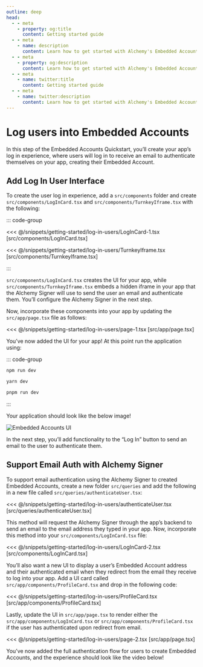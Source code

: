 ```yaml
---
outline: deep
head:
  - - meta
    - property: og:title
      content: Getting started guide
  - - meta
    - name: description
      content: Learn how to get started with Alchemy's Embedded Accounts using Account Kit and the Alchemy Signer, Modular Smart Contract Account, Rundler and Gas Manager.
  - - meta
    - property: og:description
      content: Learn how to get started with Alchemy's Embedded Accounts using Account Kit and the Alchemy Signer, Modular Smart Contract Account, Rundler and Gas Manager.
  - - meta
    - name: twitter:title
      content: Getting started guide
  - - meta
    - name: twitter:description
      content: Learn how to get started with Alchemy's Embedded Accounts using Account Kit and the Alchemy Signer, Modular Smart Contract Account, Rundler and Gas Manager.
---
```


# Log users into Embedded Accounts

In this step of the Embedded Accounts Quickstart, you’ll create your app’s log in experience, where users will log in to receive an email to authenticate themselves on your app, creating their Embedded Account.

## Add Log In User Interface

To create the user log in experience, add a `src/components` folder and create `src/components/LogInCard.tsx` and `src/components/TurnkeyIframe.tsx` with the following:

::: code-group

<<< @/snippets/getting-started/log-in-users/LogInCard-1.tsx [src/components/LogInCard.tsx]

<<< @/snippets/getting-started/log-in-users/TurnkeyIframe.tsx [src/components/TurnkeyIframe.tsx]

:::

`src/components/LogInCard.tsx` creates the UI for your app, while `src/components/TurnkeyIframe.tsx` embeds a hidden iframe in your app that the Alchemy Signer will use to send the user an email and authenticate them. You’ll configure the Alchemy Signer in the next step.

Now, incorporate these components into your app by updating the `src/app/page.tsx` file as follows:

<<< @/snippets/getting-started/log-in-users/page-1.tsx [src/app/page.tsx]

You’ve now added the UI for your app! At this point run the application using:

::: code-group

```bash [npm]
npm run dev
```

```bash [yarn]
yarn dev
```

```bash [pnpm]
pnpm run dev
```

:::

Your application should look like the below image!

<img src="/images/getting-started/embedded-accounts-ui.png" alt="Embedded Accounts UI" />

In the next step, you’ll add functionality to the “Log In” button to send an email to the user to authenticate them.

## Support Email Auth with Alchemy Signer

To support email authentication using the Alchemy Signer to created Embedded Accounts, create a new folder `src/queries` and add the following in a new file called `src/queries/authenticateUser.tsx`:

<<< @/snippets/getting-started/log-in-users/authenticateUser.tsx [src/queries/authenticateUser.tsx]

This method will request the Alchemy Signer through the app’s backend to send an email to the email address they typed in your app. Now, incorporate this method into your `src/components/LogInCard.tsx` file:

<<< @/snippets/getting-started/log-in-users/LogInCard-2.tsx [src/components/LogInCard.tsx]

You’ll also want a new UI to display a user’s Embedded Account address and their authenticated email when they redirect from the email they receive to log into your app. Add a UI card called `src/app/components/ProfileCard.tsx` and drop in the following code:

<<< @/snippets/getting-started/log-in-users/ProfileCard.tsx [src/app/components/ProfileCard.tsx]

Lastly, update the UI in `src/app/page.tsx` to render either the `src/app/components/LogInCard.tsx` or `src/app/components/ProfileCard.tsx` if the user has authenticated upon redirect from email.

<<< @/snippets/getting-started/log-in-users/page-2.tsx [src/app/page.tsx]

You’ve now added the full authentication flow for users to create Embedded Accounts, and the experience should look like the video below!

<VideoEmbed src="/videos/embedded-accounts-auth.mp4" />
